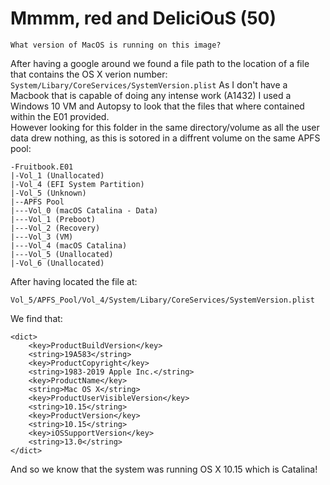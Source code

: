 # Mmmm, red and DeliciOuS (50)
`What version of MacOS is running on this image?`

After having a google around we found a file path to the location of a file that contains the OS X verion number:\
`System/Libary/CoreServices/SystemVersion.plist`
As I don't have a Macbook that is capable of doing any intense work (A1432) I used a Windows 10 VM and Autopsy to look that the files that where contained within the E01 provided.\
However looking for this folder in the same directory/volume as all the user data drew nothing, as this is sotored in a diffrent volume on the same APFS pool:
```
-Fruitbook.E01
|-Vol_1 (Unallocated)
|-Vol_4 (EFI System Partition)
|-Vol_5 (Unknown)
|--APFS Pool
|---Vol_0 (macOS Catalina - Data)
|---Vol_1 (Preboot)
|---Vol_2 (Recovery)
|---Vol_3 (VM)
|---Vol_4 (macOS Catalina)
|---Vol_5 (Unallocated)
|-Vol_6 (Unallocated)
```
After having located the file at:
```
Vol_5/APFS_Pool/Vol_4/System/Libary/CoreServices/SystemVersion.plist
```
We find that:
```
<dict>
	<key>ProductBuildVersion</key>
	<string>19A583</string>
	<key>ProductCopyright</key>
	<string>1983-2019 Apple Inc.</string>
	<key>ProductName</key>
	<string>Mac OS X</string>
	<key>ProductUserVisibleVersion</key>
	<string>10.15</string>
	<key>ProductVersion</key>
	<string>10.15</string>
	<key>iOSSupportVersion</key>
	<string>13.0</string>
</dict>
```
And so we know that the system was running OS X 10.15 which is Catalina!
